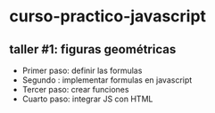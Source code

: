 # curso-practico-javascript


## taller #1: figuras geométricas
- Primer paso: definir las formulas
- Segundo : implementar formulas en javascript
- Tercer paso: crear funciones
- Cuarto paso: integrar JS con HTML 
